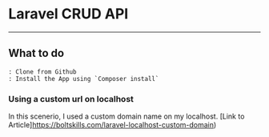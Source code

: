 # Laravel CRUD API

---

## What to do
    : Clone from Github
    : Install the App using `Composer install`

### Using a custom url on localhost
In this scenerio, I used a custom domain name on my localhost. [Link to Article]https://boltskills.com/laravel-localhost-custom-domain) 




